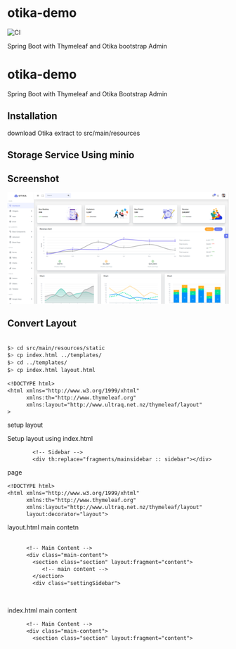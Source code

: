 # otika-demo

![CI](https://github.com/agusramdan/demo-otika-bootstrap-admin/actions/workflows/main.yml/badge.svg)


Spring Boot with Thymeleaf and Otika bootstrap Admin 

# otika-demo

Spring Boot with Thymeleaf and Otika Bootstrap  Admin 

## Installation

download Otika extract to src/main/resources

## Storage Service Using minio


## Screenshot

![Dashboard](docs/dashboard.png)


## Convert Layout


~~~sh

$> cd src/main/resources/static
$> cp index.html ../templates/
$> cd ../templates/ 
$> cp index.html layout.html

~~~



~~~
<!DOCTYPE html>
<html xmlns="http://www.w3.org/1999/xhtml"
      xmlns:th="http://www.thymeleaf.org"
      xmlns:layout="http://www.ultraq.net.nz/thymeleaf/layout"
>

~~~

setup layout

Setup layout using index.html
~~~
        <!-- Sidebar -->
        <div th:replace="fragments/mainsidebar :: sidebar"></div>

~~~

page
~~~
<!DOCTYPE html>
<html xmlns="http://www.w3.org/1999/xhtml"
      xmlns:th="http://www.thymeleaf.org"
      xmlns:layout="http://www.ultraq.net.nz/thymeleaf/layout"
      layout:decorator="layout">

~~~

layout.html main contetn

~~~

      <!-- Main Content -->
      <div class="main-content">
        <section class="section" layout:fragment="content">
           <!-- main content -->
        </section>
        <div class="settingSidebar">
        
        
~~~

index.html main content
~~~
      <!-- Main Content -->
      <div class="main-content">
        <section class="section" layout:fragment="content">

~~~